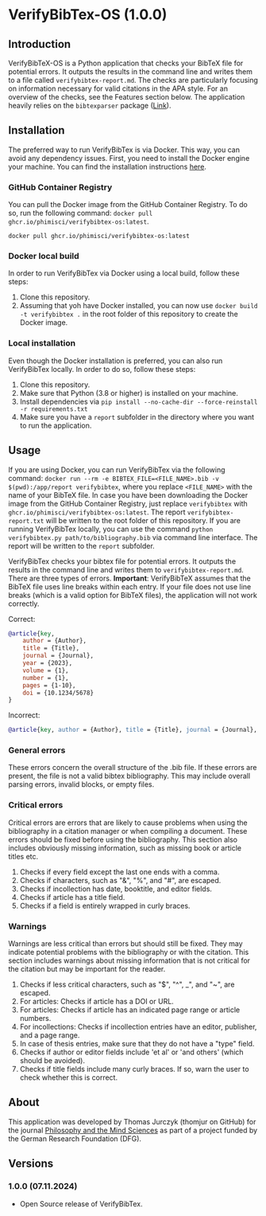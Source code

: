 # VerifyBibTex-OS (1.0.0)

## Introduction
VerifyBibTeX-OS is a Python application that checks your BibTeX file for potential errors. It outputs the results in the command line and writes them to a file called `verifybibtex-report.md`. The checks are particularly focusing on information necessary for valid citations in the APA style. For an overview of the checks, see the Features section below. The application heavily relies on the `bibtexparser` package ([Link](https://bibtexparser.readthedocs.io/en/main/index.html)).

## Installation
The preferred way to run VerifyBibTex is via Docker. This way, you can avoid any dependency issues. First, you need to install the Docker engine your machine. You can find the installation instructions [here](https://docs.docker.com/get-docker/).


### GitHub Container Registry
You can pull the Docker image from the GitHub Container Registry. To do so, run the following command: `docker pull ghcr.io/phimisci/verifybibtex-os:latest`.

`docker pull ghcr.io/phimisci/verifybibtex-os:latest`


### Docker local build
In order to run VerifyBibTex via Docker using a local build, follow these steps:

1. Clone this repository.
2. Assuming that yoh have Docker installed, you can now use `docker build -t verifybibtex .` in the root folder of this repository to create the Docker image.

### Local installation
Even though the Docker installation is preferred, you can also run VerifyBibTex locally. In order to do so, follow these steps:

1. Clone this repository.
2. Make sure that Python (3.8 or higher) is installed on your machine.
3. Install dependencies via `pip install --no-cache-dir --force-reinstall -r requirements.txt`
4. Make sure you have a `report` subfolder in the directory where you want to run the application.

## Usage
If you are using Docker, you can run VerifyBibTex via the following command: `docker run --rm -e BIBTEX_FILE=<FILE_NAME>.bib -v $(pwd):/app/report verifybibtex`, where you replace `<FILE_NAME>` with the name of your BibTeX file. In case you have been downloading the Docker image from the GitHub Container Registry, just replace `verifybibtex` with `ghcr.io/phimisci/verifybibtex-os:latest`. The report `verifybibtex-report.txt` will be written to the root folder of this repository. If you are running VerifyBibTex locally, you can use the command `python verifybibtex.py path/to/bibliography.bib` via command line interface. The report will be written to the `report` subfolder.

VerifyBibTex checks your bibtex file for potential errors. It outputs the results in the command line and writes them to `verifybibtex-report.md`. There are three types of errors. **Important**: VerifyBibTeX assumes that the BibTeX file uses line breaks within each entry. If your file does not use line breaks (which is a valid option for BibTeX files), the application will not work correctly.

Correct:

```bibtex
@article{key,
    author = {Author},
    title = {Title},
    journal = {Journal},
    year = {2023},
    volume = {1},
    number = {1},
    pages = {1-10},
    doi = {10.1234/5678}
}	
```

Incorrect:

```bibtex
@article{key, author = {Author}, title = {Title}, journal = {Journal}, year = {2023}, volume = {1}, number = {1}, pages = {1-10}, doi = {10.1234/5678}}
```

### General errors
These errors concern the overall structure of the .bib file. If these errors are present, the file is not a valid bibtex bibliography. This may include overall parsing errors, invalid blocks, or empty files.

### Critical errors
Critical errors are errors that are likely to cause problems when using the bibliography in a citation manager or when compiling a document. These errors should be fixed before using the bibliography. This section also includes obviously missing information, such as missing book or article titles etc.

1. Checks if every field except the last one ends with a comma.
2. Checks if characters, such as "&", "%", and "\#", are escaped.
3. Checks if incollection has date, booktitle, and editor fields.
4. Checks if article has a title field.
5. Checks if a field is entirely wrapped in curly braces.

### Warnings
Warnings are less critical than errors but should still be fixed. They may indicate potential problems with the bibliography or with the citation. This section includes warnings about missing information that is not critical for the citation but may be important for the reader.

1. Checks if less critical characters, such as "$", "^", _", and "~", are escaped.
2. For articles: Checks if article has a DOI or URL.
3. For articles: Checks if article has an indicated page range or article numbers.
4. For incollections: Checks if incollection entries have an editor, publisher, and a page range.
5. In case of thesis entries, make sure that they do not have a "type" field.
6. Checks if author or editor fields include 'et al' or 'and others' (which should be avoided).
7. Checks if title fields include many curly braces. If so, warn the user to check whether this is correct.

## About
This application was developed by Thomas Jurczyk (thomjur on GitHub) for the journal [Philosophy and the Mind Sciences](https://philosophymindscience.org/) as part of a project funded by the German Research Foundation (DFG).

## Versions

### 1.0.0 (07.11.2024)
- Open Source release of VerifyBibTex.